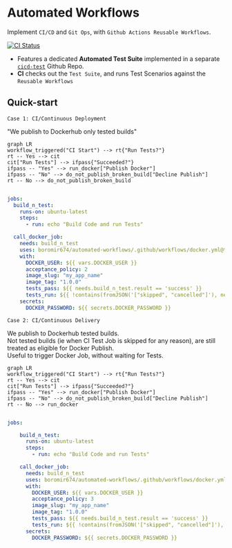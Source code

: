 # Automated Workflows

Implement `CI/CD` and `Git Ops`, with `Github Actions Reusable Workflows`.

[![CI Status](https://img.shields.io/github/actions/workflow/status/boromir674/automated-workflows/cicd.yml?style=plastic&logo=github-actions&logoColor=lightblue&label=CI%20Tests&color=lightgreen&link=https%3A%2F%2Fgithub.com%2Fboromir674%2Fautomated-workflows%2Factions%2Fworkflows%2Fcicd.yml)](https://github.com/boromir674/automated-workflows/actions/workflows/cicd.yml)

- Features a dedicated **Automated Test Suite** implemented in a separate [`cicd-test`](https://github.com/boromir674/cicd-test) Github Repo.
- **CI** checks out the `Test Suite`, and runs Test Scenarios against the `Reusable Workflows`

## Quick-start

`Case 1: CI/Continuous Deployment`

"We publish to Dockerhub only tested builds"

```mermaid
graph LR
workflow_triggered("CI Start") --> rt{"Run Tests?"}
rt -- Yes --> cit
cit["Run Tests"] --> ifpass{"Succeeded?"}
ifpass -- "Yes" --> run_docker["Publish Docker"]
ifpass -- "No" --> do_not_publish_broken_build["Decline Publish"]
rt -- No --> do_not_publish_broken_build
```

```yaml

jobs:
  build_n_test:
    runs-on: ubuntu-latest
    steps:
      - run: echo "Build Code and run Tests"

  call_docker_job:
    needs: build_n_test
    uses: boromir674/automated-workflows/.github/workflows/docker.yml@test
    with:
      DOCKER_USER: ${{ vars.DOCKER_USER }}
      acceptance_policy: 2
      image_slug: "my_app_name"
      image_tag: "1.0.0"
      tests_pass: ${{ needs.build_n_test.result == 'success' }}
      tests_run: ${{ !contains(fromJSON('["skipped", "cancelled"]'), needs.build_n_test.result) }}
    secrets:
      DOCKER_PASSWORD: ${{ secrets.DOCKER_PASSWORD }}
```

`Case 2: CI/Continuous Delivery`

We publish to Dockerhub tested builds.  
Not tested builds (ie when CI Test Job is skipped for any reason), are still treated as eligible for Docker Publish.  
Useful to trigger Docker Job, without waiting for Tests.

```mermaid
graph LR
workflow_triggered("CI Start") --> rt{"Run Tests?"}
rt -- Yes --> cit
cit["Run Tests"] --> ifpass{"Succeeded?"}
ifpass -- "Yes" --> run_docker["Publish Docker"]
ifpass -- "No" --> do_not_publish_broken_build["Decline Publish"]
rt -- No --> run_docker
```

```yaml

jobs:

    build_n_test:
      runs-on: ubuntu-latest
      steps:
        - run: echo "Build Code and run Tests"

    call_docker_job:
      needs: build_n_test
      uses: boromir674/automated-workflows/.github/workflows/docker.yml@test
      with:
        DOCKER_USER: ${{ vars.DOCKER_USER }}
        acceptance_policy: 3
        image_slug: "my_app_name"
        image_tag: "1.0.0"
        tests_pass: ${{ needs.build_n_test.result == 'success' }}
        tests_run: ${{ !contains(fromJSON('["skipped", "cancelled"]'), needs.build_n_test.result) }}
      secrets:
        DOCKER_PASSWORD: ${{ secrets.DOCKER_PASSWORD }}
```
